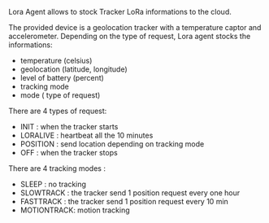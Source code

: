 
Lora Agent allows to stock Tracker LoRa informations to the cloud.

The provided device is a geolocation tracker with a temperature captor and accelerometer.
Depending on the type of request, Lora agent stocks the informations:

 - temperature (celsius)
 - geolocation (latitude, longitude)
 - level of battery (percent)
 - tracking mode
 - mode ( type of request)

 There are 4 types of request:

 - INIT : when the tracker starts
 - LORALIVE : heartbeat all the 10 minutes
 - POSITION : send location depending on tracking mode
 - OFF : when the tracker stops

There are 4 tracking modes :

- SLEEP : no tracking
- SLOWTRACK : the tracker send 1 position request every one hour
- FASTTRACK : the tracker send 1 position request every 10 min
- MOTIONTRACK: motion tracking

